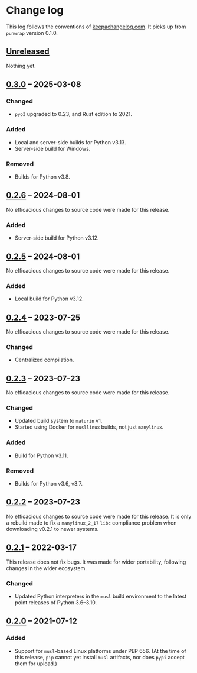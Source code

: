 # Change log
This log follows the conventions of
[keepachangelog.com](http://keepachangelog.com/). It picks up from `punwrap`
version 0.1.0.

## [Unreleased]
Nothing yet.

## [0.3.0] – 2025-03-08

### Changed
- `pyo3` upgraded to 0.23, and Rust edition to 2021.

### Added
- Local and server-side builds for Python v3.13.
- Server-side build for Windows.

### Removed
- Builds for Python v3.8.

## [0.2.6] – 2024-08-01
No efficacious changes to source code were made for this release.

### Added
- Server-side build for Python v3.12.

## [0.2.5] – 2024-08-01
No efficacious changes to source code were made for this release.

### Added
- Local build for Python v3.12.

## [0.2.4] – 2023-07-25
No efficacious changes to source code were made for this release.

### Changed
- Centralized compilation.

## [0.2.3] – 2023-07-23
No efficacious changes to source code were made for this release.

### Changed
- Updated build system to `maturin` v1.
- Started using Docker for `musllinux` builds, not just `manylinux`.

### Added
- Build for Python v3.11.

### Removed
- Builds for Python v3.6, v3.7.

## [0.2.2] – 2023-07-23
No efficacious changes to source code were made for this release.
It is only a rebuild made to fix a `manylinux_2_17` `libc` compliance problem
when downloading v0.2.1 to newer systems.

## [0.2.1] – 2022-03-17
This release does not fix bugs. It was made for wider portability, following
changes in the wider ecosystem.

### Changed
- Updated Python interpreters in the `musl` build environment to the latest
  point releases of Python 3.6–3.10.

## [0.2.0] – 2021-07-12
### Added
- Support for `musl`-based Linux platforms under PEP 656.
  (At the time of this release, `pip` cannot yet install `musl` artifacts,
  nor does `pypi` accept them for upload.)

[Unreleased]: https://github.com/veikman/punwrap/compare/punwrap-v0.3.0...HEAD
[0.3.0]: https://github.com/veikman/punwrap/compare/punwrap-v0.2.6...v0.3.0
[0.2.6]: https://github.com/veikman/punwrap/compare/punwrap-v0.2.5...v0.2.6
[0.2.5]: https://github.com/veikman/punwrap/compare/punwrap-v0.2.4...v0.2.5
[0.2.4]: https://github.com/veikman/punwrap/compare/punwrap-v0.2.3...v0.2.4
[0.2.3]: https://github.com/veikman/punwrap/compare/punwrap-v0.2.2...v0.2.3
[0.2.2]: https://github.com/veikman/punwrap/compare/punwrap-v0.2.1...v0.2.2
[0.2.1]: https://github.com/veikman/punwrap/compare/punwrap-v0.2.0...v0.2.1
[0.2.0]: https://github.com/veikman/punwrap/compare/punwrap-v0.1.0...v0.2.0
